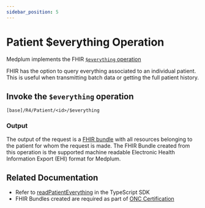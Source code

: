 ```yaml
---
sidebar_position: 5
---
```


# Patient $everything Operation

Medplum implements the FHIR [`$everything` operation](https://hl7.org/fhir/R4/operation-patient-everything.html)

FHIR has the option to query everything associated to an individual patient. This is useful when transmitting batch data or getting the full patient history.

## Invoke the `$everything` operation

```
[base]/R4/Patient/<id>/$everything
```

### Output

The output of the request is a [FHIR bundle](/docs/api/fhir/resources/bundle) with all resources belonging to the patient for whom the request is made. The FHIR Bundle created from this operation is the supported machine readable Electronic Health Information Export (EHI) format for Medplum.

## Related Documentation

- Refer to [readPatientEverything](/docs/sdk/core.medplumclient.readpatienteverything) in the TypeScript SDK
- FHIR Bundles created are required as part of [ONC Certification](/docs/compliance/onc)
